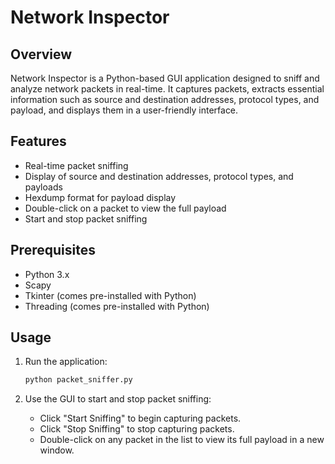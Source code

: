 # Network Inspector

## Overview

Network Inspector is a Python-based GUI application designed to sniff and analyze network packets in real-time. It captures packets, extracts essential information such as source and destination addresses, protocol types, and payload, and displays them in a user-friendly interface.

## Features

- Real-time packet sniffing
- Display of source and destination addresses, protocol types, and payloads
- Hexdump format for payload display
- Double-click on a packet to view the full payload
- Start and stop packet sniffing

## Prerequisites

- Python 3.x
- Scapy
- Tkinter (comes pre-installed with Python)
- Threading (comes pre-installed with Python)

## Usage

1. Run the application:
    ```bash
    python packet_sniffer.py
    ```

2. Use the GUI to start and stop packet sniffing:
    - Click "Start Sniffing" to begin capturing packets.
    - Click "Stop Sniffing" to stop capturing packets.
    - Double-click on any packet in the list to view its full payload in a new window.
